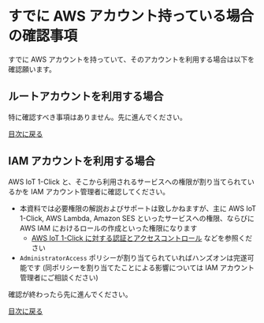 # すでに AWS アカウント持っている場合の確認事項

すでに AWS アカウントを持っていて、そのアカウントを利用する場合は以下を確認願います。

## ルートアカウントを利用する場合

特に確認すべき事項はありません。先に進んでください。

[目次に戻る](index#work-a)

## IAM アカウントを利用する場合

AWS IoT 1-Click と、そこから利用されるサービスへの権限が割り当てられているかを IAM アカウント管理者に確認してください。

* 本資料では必要権限の解説およびサポートは致しかねますが、主に AWS IoT 1-Click, AWS Lambda, Amazon SES といったサービスへの権限、ならびに AWS IAM におけるロールの作成といった権限になります
    * [AWS IoT 1-Click に対する認証とアクセスコントロール](https://docs.aws.amazon.com/ja_jp/iot-1-click/latest/developerguide/1click-authentication.html) などを参照ください
* `AdministratorAccess` ポリシーが割り当てられていればハンズオンは完遂可能です (同ポリシーを割り当てたことによる影響については IAM アカウント管理者にご相談ください)

確認が終わったら先に進んでください。

[目次に戻る](index#work-a)
